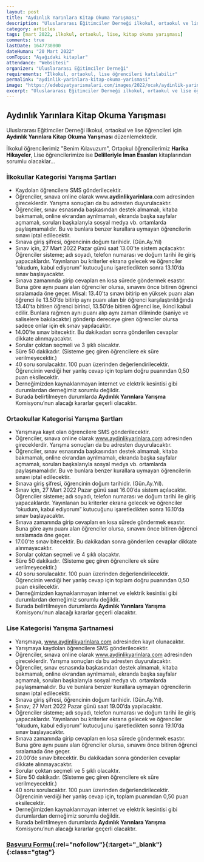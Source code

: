 ```yaml
---
layout: post
title: "Aydınlık Yarınlara Kitap Okuma Yarışması"
description: "Uluslararası Eğitimciler Derneği ilkokul, ortaokul ve lise öğrencileri için Aydınlık Yarınlara Kitap Okuma Yarışması düzenlemektedir."
category: articles
tags: [mart 2022, ilkokul, ortaokul, lise, kitap okuma yarışması]
comments: true
lastDate: 1647730800
dateHuman: "20 Mart 2022"
comTopic: "Aşağıdaki kitaplar"
attendance: "Websitesi"
organizer: "Uluslararası Eğitimciler Derneği"
requirements: "İlkokul, ortaokul, lise öğrencileri katılabilir"
permalink: "aydinlik-yarinlara-kitap-okuma-yarismasi"
image: "https://edebiyatyarismalari.com/images/2022/ocak/aydinlik-yarinlara-kitap-okuma-yarismasi.jpg"
excerpt: "Uluslararası Eğitimciler Derneği ilkokul, ortaokul ve lise öğrencileri için <strong>Aydınlık Yarınlara Kitap Okuma Yarışması</strong> düzenlemektedir."
---
```


## Aydınlık Yarınlara Kitap Okuma Yarışması
Uluslararası Eğitimciler Derneği ilkokul, ortaokul ve lise öğrencileri için **Aydınlık Yarınlara Kitap Okuma Yarışması** düzenlemektedir.  

İlkokul öğrencilerimiz "Benim Kılavuzum", Ortaokul öğrencilerimiz **Harika Hikayeler**, Lise öğrencilerimize ise **Delilleriyle İman Esasları** kitaplarından sorumlu olacaklar...  

### İlkokullar Kategorisi Yarışma Şartları
- Kaydolan öğrencilere SMS gönderilecektir. 
- Öğrenciler, sınava online olarak www.**aydinlikyarinlara**.com adresinden gireceklerdir. Yarışma sonuçları da bu adresten duyurulacaktır.  
- Öğrenciler, sınav esnasında başkasından destek almamalı, kitaba bakmamalı, online ekrandan ayrılmamalı, ekranda başka sayfalar açmamalı, soruları başkalarıyla sosyal medya vb. ortamlarda paylaşmamalıdır. Bu ve bunlara benzer kurallara uymayan öğrencilerin sınavı iptal edilecektir.
- Sınava giriş şifresi, öğrencinin doğum tarihidir. (Gün.Ay.Yıl)
- Sınav için, 27 Mart 2022 Pazar günü saat 13.00’te sistem açılacaktır. Öğrenciler sisteme; adı soyadı, telefon numarası ve doğum tarihi ile giriş yapacaklardır. Yayınlanan bu kriterler ekrana gelecek ve öğrenciler “okudum, kabul ediyorum” kutucuğunu işaretledikten sonra 13.10’da sınav başlayacaktır.
- Sınava zamanında girip cevapları en kısa sürede göndermek esastır. Buna göre aynı puanı alan öğrenciler olursa, sınavını önce bitiren öğrenci sıralamada öne geçer. Misal: 13.40’ta sınavı bitirip en yüksek puanı alan öğrenci ile 13.50’de bitirip aynı puanı alan bir öğrenci karşılaştırıldığında 13.40’ta bitiren öğrenci birinci, 13.50’de bitiren öğrenci ise, ikinci kabul edilir. Bunlara rağmen aynı puanı alıp aynı zaman diliminde (saniye ve saliselere bakılacaktır) gönderip dereceye giren öğrenciler olursa sadece onlar için ek sınav yapılacaktır.
- 14.00’te sınav bitecektir. Bu dakikadan sonra gönderilen cevaplar dikkate alınmayacaktır.
- Sorular çoktan seçmeli ve 3 şıklı olacaktır. 
- Süre 50 dakikadır. (Sisteme geç giren öğrencilere ek süre verilmeyecektir.)
- 40 soru sorulacaktır. 100 puan üzerinden değerlendirilecektir. Öğrencinin verdiği her yanlış cevap için toplam doğru puanından 0,50 puan eksilecektir.
- Derneğimizden kaynaklanmayan internet ve elektrik kesintisi gibi durumlardan derneğimiz sorumlu değildir.
- Burada belirtilmeyen durumlarda **Aydınlık Yarınlara Yarışma** Komisyonu’nun alacağı kararlar geçerli olacaktır. 

### Ortaokullar Kategorisi Yarışma Şartları
- Yarışmaya kayıt olan öğrencilere SMS gönderilecektir. 
- Öğrenciler, sınava online olarak www.aydinlikyarinlara.com adresinden gireceklerdir. Yarışma sonuçları da bu adresten duyurulacaktır.  
- Öğrenciler, sınav esnasında başkasından destek almamalı, kitaba bakmamalı, online ekrandan ayrılmamalı, ekranda başka sayfalar açmamalı, soruları başkalarıyla sosyal medya vb. ortamlarda paylaşmamalıdır. Bu ve bunlara benzer kurallara uymayan öğrencilerin sınavı iptal edilecektir. 
- Sınava giriş şifresi, öğrencinin doğum tarihidir. (Gün.Ay.Yıl).
- Sınav için, 27 Mart 2022 Pazar günü saat 16.00’da sistem açılacaktır. Öğrenciler sisteme; adı soyadı, telefon numarası ve doğum tarihi ile giriş yapacaklardır. Yayınlanan bu kriterler ekrana gelecek ve öğrenciler “okudum, kabul ediyorum” kutucuğunu işaretledikten sonra 16.10’da sınav başlayacaktır.
- Sınava zamanında girip cevapları en kısa sürede göndermek esastır. Buna göre aynı puanı alan öğrenciler olursa, sınavını önce bitiren öğrenci sıralamada öne geçer. 
- 17.00’te sınav bitecektir. Bu dakikadan sonra gönderilen cevaplar dikkate alınmayacaktır. 
- Sorular çoktan seçmeli ve 4 şıklı olacaktır. 
- Süre 50 dakikadır. (Sisteme geç giren öğrencilere ek süre verilmeyecektir.)
- 40 soru sorulacaktır. 100 puan üzerinden değerlendirilecektir. Öğrencinin verdiği her yanlış cevap için toplam doğru puanından 0,50 puan eksilecektir.
- Derneğimizden kaynaklanmayan internet ve elektrik kesintisi gibi durumlardan derneğimiz sorumlu değildir.
- Burada belirtilmeyen durumlarda **Aydınlık Yarınlara Yarışma** Komisyonu’nun alacağı kararlar geçerli olacaktır.

### Lise Kategorisi Yarışma Şartnamesi 
- Yarışmaya, www.aydinlikyarinlara.com adresinden kayıt olunacaktır.
- Yarışmaya kaydolan öğrencilere SMS gönderilecektir.
- Öğrenciler, sınava online olarak www.aydinlikyarinlara.com adresinden gireceklerdir. Yarışma sonuçları da bu adresten duyurulacaktır.  
- Öğrenciler, sınav esnasında başkasından destek almamalı, kitaba bakmamalı, online ekrandan ayrılmamalı, ekranda başka sayfalar açmamalı, soruları başkalarıyla sosyal medya vb. ortamlarda paylaşmamalıdır. Bu ve bunlara benzer kurallara uymayan öğrencilerin sınavı iptal edilecektir.
- Sınava giriş şifresi, öğrencinin doğum tarihidir. (Gün.Ay.Yıl).
- Sınav; 27 Mart 2022 Pazar günü saat 19.00’da yapılacaktır.
- Öğrenciler sisteme; adı soyadı, telefon numarası ve doğum tarihi ile giriş yapacaklardır. Yayınlanan bu kriterler ekrana gelecek ve öğrenciler “okudum, kabul ediyorum” kutucuğunu işaretledikten sonra 19.10’da sınav başlayacaktır.
- Sınava zamanında girip cevapları en kısa sürede göndermek esastır. Buna göre aynı puanı alan öğrenciler olursa, sınavını önce bitiren öğrenci sıralamada öne geçer.
- 20.00’de sınav bitecektir. Bu dakikadan sonra gönderilen cevaplar dikkate alınmayacaktır.
- Sorular çoktan seçmeli ve 5 şıklı olacaktır. 
- Süre 50 dakikadır. (Sisteme geç giren öğrencilere ek süre verilmeyecektir.)
- 40 soru sorulacaktır. 100 puan üzerinden değerlendirilecektir. Öğrencinin verdiği her yanlış cevap için, toplam puanından 0,50 puan eksilecektir.
- Derneğimizden kaynaklanmayan internet ve elektrik kesintisi gibi durumlardan derneğimiz sorumlu değildir.
- Burada belirtilmeyen durumlarda **Aydınlık Yarınlara Yarışma** Komisyonu’nun alacağı kararlar geçerli olacaktır. 

### [Başvuru Formu](https://kayit.aydinlikyarinlara.com/?ref=edebiyatyarismalari){:rel="nofollow"}{:target="_blank"}{:class="gtag"}